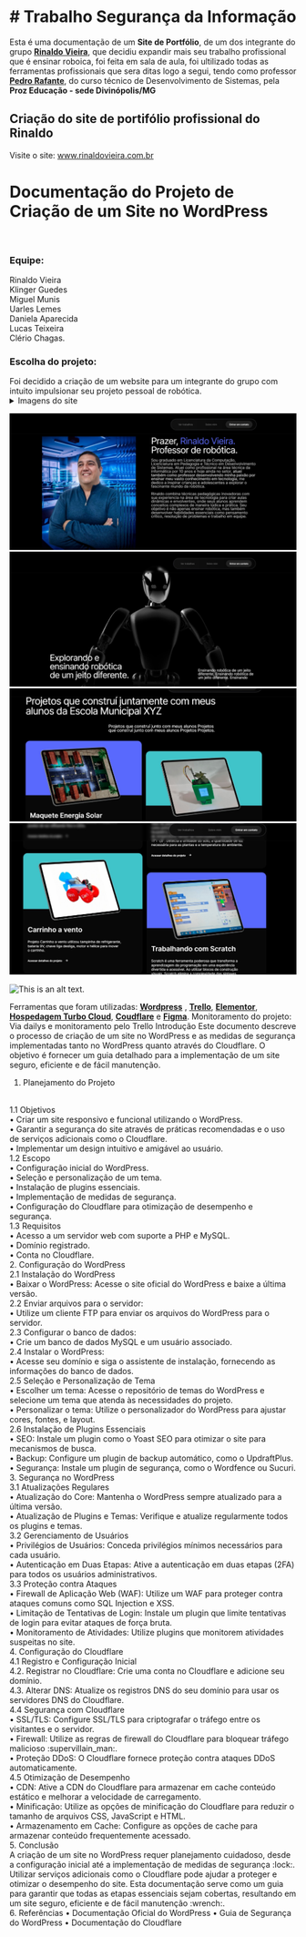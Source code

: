 

<h1 class"titulo"># Trabalho Segurança da Informação</h1>

Esta é uma documentação de um **Site de Portfólio**, de um dos integrante do grupo [**Rinaldo Vieira**](https://github.com/Rinaldovc), que decidiu expandir mais seu trabalho profissional que é ensinar roboica, foi feita em sala de aula, foi ultilizado todas as ferramentas profissionais que sera ditas logo a segui, tendo como professor  [**Pedro Rafante**](https://github.com/pedrorafante), do curso técnico de Desenvolvimento de Sistemas, pela **Proz Educação - sede Divinópolis/MG**

## Criação do site de portifólio profissional do Rinaldo




Visite o site: www.rinaldovieira.com.br

<h1>Documentação do Projeto de Criação de um Site no WordPress</h1>
<br>
<h3>Equipe:</h3>
 
Rinaldo Vieira
<br>
Klinger Guedes
<br>
Miguel Munis
<br>
Uarles Lemes
<br>
Daniela Aparecida
<br>
Lucas Teixeira
<br>
Clério Chagas.
<br>
 
<h3>Escolha do projeto:</h3>
Foi decidido a criação de um website para um integrante do grupo com intuito impulsionar seu projeto pessoal de robótica.
<br>
<details>
<summary>Imagens do site</summary>
<br>
Imagens dropdown.
<br><br>
<pre>
 
![Pagina Inicial!](/b1f2f855-348d-443b-b76d-b98b0ca86db5.jpg "Home")

![Outra Imagem!](/bd3ea920-d73f-4f02-b192-4b121c387e89.jpg "Home")
![Outra Imagem!](/e8f4d8b0-1d3a-413b-9ed7-37470b52a244.jpg)
![Outra Imagem!](/f97ff09d-5cee-494e-842d-ad409d009ebc.jpg)
</pre>
</details>

![This is an alt text.](/b1f2f855-348d-443b-b76d-b98b0ca86db5.jpg)
![This is an alt text.](/bd3ea920-d73f-4f02-b192-4b121c387e89.jpg)
![This is an alt text.](/e8f4d8b0-1d3a-413b-9ed7-37470b52a244.jpg)
![This is an alt text.](/f97ff09d-5cee-494e-842d-ad409d009ebc.jpg)

![This is an alt text.](/image/sample.webp "This is a sample image.")

Ferramentas que foram utilizadas:
[**Wordpress**](https://wordpress.com/pt-br/) , [**Trello**](https://trello.com/pt-BR),  [**Elementor**](https://elementor.com/), [**Hospedagem Turbo Cloud**](https://wordpress.com/pt-br/),  [**Coudflare**](https://www.cloudflare.com/pt-br/lp/ppc/overview-x/?utm_source=google&utm_medium=cpc&utm_campaign=ao-fy-acq-latam_en_casa-umbrella-ge-ge-prospecting-sch_g_brand_alpha&utm_content=Alpha_Brand_Umbrella_Core&utm_term=cloudflare&campaignid=71700000112000371&adgroupid=58700008461369612&creativeid=664212396473&&_bt=664212396473&_bk=cloudflare&_bm=p&_bn=g&_bg=150613024493&_placement=&_target=&_loc=1001570&_dv=c&awsearchcpc=1&gad_source=1&gclid=EAIaIQobChMIoN3y1YGHhwMVyQCtBh0AjQ2_EAAYASAAEgLe0fD_BwE&gclsrc=aw.ds) e  [**Figma**](https://www.figma.com/login?is_not_gen_0=true&resource_type=team).
Monitoramento do projeto:
Via dailys e monitoramento pelo Trello
Introdução
Este documento descreve o processo de criação de um site no WordPress e as medidas de segurança implementadas tanto no WordPress quanto através do Cloudflare. O objetivo é fornecer um guia detalhado para a implementação de um site seguro, eficiente e de fácil manutenção.
<br>
1. Planejamento do Projeto
<br>
1.1 Objetivos
<br>
•	Criar um site responsivo e funcional utilizando o WordPress.
<br>
•	Garantir a segurança do site através de práticas recomendadas e o uso de serviços adicionais como o Cloudflare.
<br>
•	Implementar um design intuitivo e amigável ao usuário.
<br>
1.2 Escopo
<br>
•	Configuração inicial do WordPress.
<br>
•	Seleção e personalização de um tema.
<br>
•	Instalação de plugins essenciais.
<br>
•	Implementação de medidas de segurança.
<br>
•	Configuração do Cloudflare para otimização de desempenho e segurança.
<br>
1.3 Requisitos
<br>
•	Acesso a um servidor web com suporte a PHP e MySQL.
<br>
•	Domínio registrado.
<br>
•	Conta no Cloudflare.
<br>
2. Configuração do WordPress
<br>
2.1 Instalação do WordPress
<br>
• Baixar o WordPress: Acesse o site oficial do WordPress e baixe a última versão.
<br>
2.2	Enviar arquivos para o servidor:
<br>
• Utilize um cliente FTP para enviar os arquivos do WordPress para o servidor.
<br>
2.3 Configurar o banco de dados:
<br>
• Crie um banco de dados MySQL e um usuário associado.
<br>
2.4	Instalar o WordPress:
<br>
• Acesse seu domínio e siga o assistente de instalação, fornecendo as informações do banco de dados.
<br>
2.5 Seleção e Personalização de Tema
<br>
•	Escolher um tema: Acesse o repositório de temas do WordPress e selecione um tema que atenda às necessidades do projeto.
<br>
•	Personalizar o tema: Utilize o personalizador do WordPress para ajustar cores, fontes, e layout.
<br>
2.6 Instalação de Plugins Essenciais
<br>
•	SEO: Instale um plugin como o Yoast SEO para otimizar o site para mecanismos de busca.
<br>
•	Backup: Configure um plugin de backup automático, como o UpdraftPlus.
<br>
•	Segurança: Instale um plugin de segurança, como o Wordfence ou Sucuri.
<br>
3. Segurança no WordPress
<br>
3.1 Atualizações Regulares
<br>
•	Atualização do Core: Mantenha o WordPress sempre atualizado para a última versão.
<br>
•	Atualização de Plugins e Temas: Verifique e atualize regularmente todos os plugins e temas.
<br>
3.2 Gerenciamento de Usuários
<br>
•	Privilégios de Usuários: Conceda privilégios mínimos necessários para cada usuário.
<br>
•	Autenticação em Duas Etapas: Ative a autenticação em duas etapas (2FA) para todos os usuários administrativos.
<br>
3.3 Proteção contra Ataques
<br>
•	Firewall de Aplicação Web (WAF): Utilize um WAF para proteger contra ataques comuns como SQL Injection e XSS.
<br>
•	Limitação de Tentativas de Login: Instale um plugin que limite tentativas de login para evitar ataques de força bruta.
<br>
•	Monitoramento de Atividades: Utilize plugins que monitorem atividades suspeitas no site.
<br>
4. Configuração do Cloudflare
<br>
4.1 Registro e Configuração Inicial
<br>
4.2.	Registrar no Cloudflare: Crie uma conta no Cloudflare e adicione seu domínio.
<br>
4.3.	Alterar DNS: Atualize os registros DNS do seu domínio para usar os servidores DNS do Cloudflare.
<br>
4.4 Segurança com Cloudflare
<br>
•	SSL/TLS: Configure SSL/TLS para criptografar o tráfego entre os visitantes e o servidor.
<br>
•	Firewall: Utilize as regras de firewall do Cloudflare para bloquear tráfego malicioso :supervillain_man:.
<br>
•	Proteção DDoS: O Cloudflare fornece proteção contra ataques DDoS automaticamente.
<br>
4.5 Otimização de Desempenho
<br>
•	CDN: Ative a CDN do Cloudflare para armazenar em cache conteúdo estático e melhorar a velocidade de carregamento.
<br>
•	Minificação: Utilize as opções de minificação do Cloudflare para reduzir o tamanho de arquivos CSS, JavaScript e HTML.
<br>
•	Armazenamento em Cache: Configure as opções de cache para armazenar conteúdo frequentemente acessado.
<br>
5. Conclusão
<br>
A criação de um site no WordPress requer planejamento cuidadoso, desde a configuração inicial até a implementação de medidas de segurança :lock:. Utilizar serviços adicionais como o Cloudflare pode ajudar a proteger e otimizar o desempenho do site. Esta documentação serve como um guia para garantir que todas as etapas essenciais sejam cobertas, resultando em um site seguro, eficiente e de fácil manutenção :wrench:.
<br>
6. Referências
•	Documentação Oficial do WordPress
•	Guia de Segurança do WordPress
•	Documentação do Cloudflare
